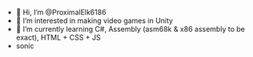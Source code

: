 - 👋 Hi, I’m @ProximalElk6186
- 👀 I’m interested in making video games in Unity
- 🌱 I’m currently learning C#, Assembly (asm68k & x86 assembly to be exact), HTML + CSS + JS
- sonic

<!---
ProximalElk6186/ProximalElk6186 is a ✨ special ✨ repository because its `README.md` (this file) appears on your GitHub profile.
You can click the Preview link to take a look at your changes.
--->
